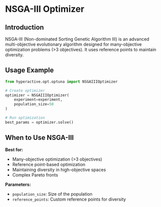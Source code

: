 # NSGA-III Optimizer

## Introduction

NSGA-III (Non-dominated Sorting Genetic Algorithm III) is an advanced multi-objective evolutionary algorithm designed for many-objective optimization problems (>3 objectives). It uses reference points to maintain diversity.

## Usage Example

```python
from hyperactive.opt.optuna import NSGAIIIOptimizer

# Create optimizer
optimizer = NSGAIIIOptimizer(
    experiment=experiment,
    population_size=50
)

# Run optimization
best_params = optimizer.solve()
```

## When to Use NSGA-III

**Best for:**
- Many-objective optimization (>3 objectives)
- Reference point-based optimization
- Maintaining diversity in high-objective spaces
- Complex Pareto fronts

**Parameters:**
- `population_size`: Size of the population
- `reference_points`: Custom reference points for diversity
